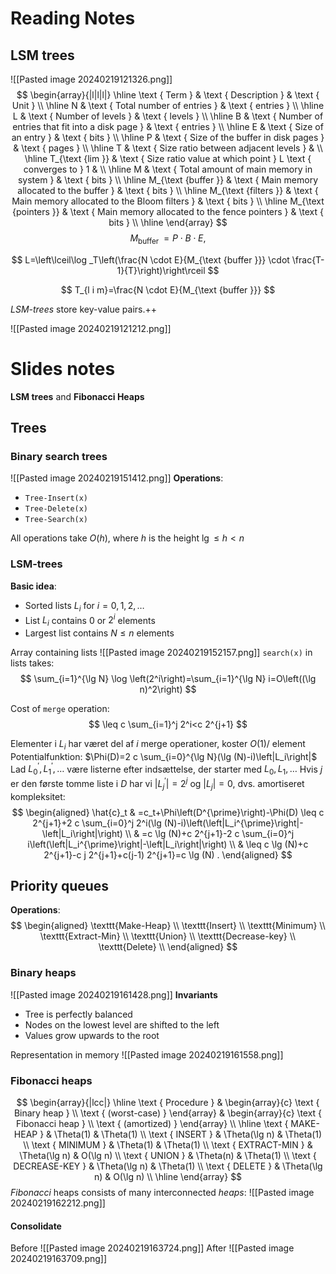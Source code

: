 # Reading Notes
## LSM trees
![[Pasted image 20240219121326.png]]
$$
\begin{array}{|l|l|l|}
\hline \text { Term } & \text { Description } & \text { Unit } \\
\hline N & \text { Total number of entries } & \text { entries } \\
\hline L & \text { Number of levels } & \text { levels } \\
\hline B & \text { Number of entries that fit into a disk page } & \text { entries } \\
\hline E & \text { Size of an entry } & \text { bits } \\
\hline P & \text { Size of the buffer in disk pages } & \text { pages } \\
\hline T & \text { Size ratio between adjacent levels } & \\
\hline T_{\text {lim }} & \text { Size ratio value at which point } L \text { converges to } 1 & \\
\hline M & \text { Total amount of main memory in system } & \text { bits } \\
\hline M_{\text {buffer }} & \text { Main memory allocated to the buffer } & \text { bits } \\
\hline M_{\text {filters }} & \text { Main memory allocated to the Bloom filters } & \text { bits } \\
\hline M_{\text {pointers }} & \text { Main memory allocated to the fence pointers } & \text { bits } \\
\hline
\end{array}
$$
$$
M_{\text {buffer }}=P \cdot B \cdot E,
$$

$$
L=\left\lceil\log _T\left(\frac{N \cdot E}{M_{\text {buffer }}} \cdot \frac{T-1}{T}\right)\right\rceil
$$

$$
T_{l i m}=\frac{N \cdot E}{M_{\text {buffer }}}
$$

*LSM-trees* store key-value pairs.++

![[Pasted image 20240219121212.png]]

# Slides notes
**LSM trees** and **Fibonacci Heaps**

## Trees
### Binary search trees
![[Pasted image 20240219151412.png]]
**Operations**:
- $\texttt{Tree-Insert(x)}$
- $\texttt{Tree-Delete(x)}$
- $\texttt{Tree-Search(x)}$

All operations take $O(h)$, where $h$ is the height $\lg\leq h < n$

### LSM-trees
**Basic idea**:
- Sorted lists $L_i$ for $i=0,1,2, \ldots$ 
- List $L_i$ contains 0 or $2^i$ elements
- Largest list contains $N\leq n$ elements

Array containing lists
![[Pasted image 20240219152157.png]]
$\texttt{search(x)}$ in lists takes: 
$$
\sum_{i=1}^{\lg N} \log \left(2^i\right)=\sum_{i=1}^{\lg N} i=O\left((\lg n)^2\right)
$$

Cost of $\texttt{merge}$ operation:
$$
\leq c \sum_{i=1}^j 2^i<c 2^{j+1}
$$



Elementer i $L_i$ har været del af $i$ merge operationer, koster $O(1) /$ element
Potentialfunktion: $\Phi(D)=2 c \sum_{i=0}^{\lg N}(\lg (N)-i)\left|L_i\right|$
Lad $L_0^{\prime}, L_1^{\prime}, \ldots$ være listerne efter indsættelse, der starter med $L_0, L_1, \ldots$
Hvis $j$ er den første tomme liste i $D$ har vi $\left|L_j^{\prime}\right|=2^j$ og $\left|L_j\right|=0$, dvs. amortiseret kompleksitet:
$$
\begin{aligned}
\hat{c}_t & =c_t+\Phi\left(D^{\prime}\right)-\Phi(D) \leq c 2^{j+1}+2 c \sum_{i=0}^j 2^i(\lg (N)-i)\left(\left|L_i^{\prime}\right|-\left|L_i\right|\right) \\
& =c \lg (N)+c 2^{j+1}-2 c \sum_{i=0}^j i\left(\left|L_i^{\prime}\right|-\left|L_i\right|\right) \\
& \leq c \lg (N)+c 2^{j+1}-c j 2^{j+1}+c(j-1) 2^{j+1}=c \lg (N) .
\end{aligned}
$$

## Priority queues
**Operations**:
$$
\begin{aligned}
\texttt{Make-Heap} \\
\texttt{Insert} \\
\texttt{Minimum} \\
\texttt{Extract-Min} \\
\texttt{Union} \\
\texttt{Decrease-key} \\
\texttt{Delete} \\
\end{aligned}
$$

### Binary heaps
![[Pasted image 20240219161428.png]]
**Invariants**
+ Tree is perfectly balanced
+ Nodes on the lowest level are shifted to the left
+ Values grow upwards to the root

Representation in memory
![[Pasted image 20240219161558.png]]

### Fibonacci heaps
$$
\begin{array}{|lcc|}
\hline \text { Procedure } & \begin{array}{c}
\text { Binary heap } \\
\text { (worst-case) }
\end{array} & \begin{array}{c}
\text { Fibonacci heap } \\
\text { (amortized) }
\end{array} \\
\hline \text { MAKE-HEAP } & \Theta(1) & \Theta(1) \\
\text { INSERT } & \Theta(\lg n) & \Theta(1) \\
\text { MINIMUM } & \Theta(1) & \Theta(1) \\
\text { EXTRACT-MIN } & \Theta(\lg n) & O(\lg n) \\
\text { UNION } & \Theta(n) & \Theta(1) \\
\text { DECREASE-KEY } & \Theta(\lg n) & \Theta(1) \\
\text { DELETE } & \Theta(\lg n) & O(\lg n) \\
\hline
\end{array}
$$
*Fibonacci* heaps consists of many interconnected *heaps*:
![[Pasted image 20240219162212.png]]
#### Consolidate
Before
![[Pasted image 20240219163724.png]]
After
![[Pasted image 20240219163709.png]]